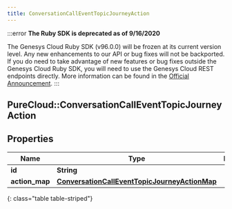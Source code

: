 ```yaml
---
title: ConversationCallEventTopicJourneyAction
---
```


:::error
**The Ruby SDK is deprecated as of 9/16/2020**

The Genesys Cloud Ruby SDK (v96.0.0) will be frozen at its current version level. Any new enhancements to our API or bug fixes will not be backported. If you do need to take advantage of new features or bug fixes outside the Genesys Cloud Ruby SDK, you will need to use the Genesys Cloud REST endpoints directly. More information can be found in the [Official Announcement](https://developer.mypurecloud.com/forum/t/announcement-genesys-cloud-ruby-sdk-end-of-life/8850).
:::


## PureCloud::ConversationCallEventTopicJourneyAction

## Properties

|Name | Type | Description | Notes|
|------------ | ------------- | ------------- | -------------|
| **id** | **String** |  | [optional] |
| **action_map** | [**ConversationCallEventTopicJourneyActionMap**](ConversationCallEventTopicJourneyActionMap.html) |  | [optional] |
{: class="table table-striped"}


